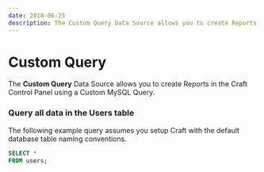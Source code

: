 ```yaml
---
date: 2018-06-25
description: The Custom Query Data Source allows you to create Reports in the Craft Control Panel using a Custom MySQL Query.
---
```


# Custom Query

The **Custom Query** Data Source allows you to create Reports in the Craft Control Panel using a Custom MySQL Query.

### Query all data in the Users table 

The following example query assumes you setup Craft with the default database table naming conventions.

``` sql
SELECT *
FROM users;
```
